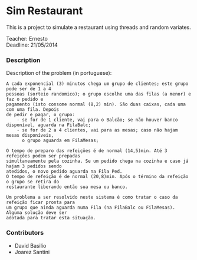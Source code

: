 Sim Restaurant
==============

This is a project to simulate a restaurant using threads and random variates.

Teacher: Ernesto  
Deadline: 21/05/2014

### Description

Description of the problem (in portuguese):
 
    A cada exponencial (3) minutos chega um grupo de clientes; este grupo pode ser de 1 a 4 
    pessoas (sorteio randomico); o grupo escolhe uma das filas (a menor) e faz o pedido e 
    pagamento (isto consome normal (8,2) min). São duas caixas, cada uma com uma fila. Depois 
    de pedir e pagar, o grupo: 
        - se for de 1 cliente, vai para o Balcão; se não houver banco disponível, aguarda na FilaBalc; 
        - se for de 2 a 4 clientes, vai para as mesas; caso não hajam mesas disponíveis, 
          o grupo aguarda em FilaMesas; 
     
    O tempo de preparo das refeições é de normal (14,5)min. Até 3 refeições podem ser prepadas 
    simultaneamente pela cozinha. Se um pedido chega na cozinha e caso já hajam 3 pedidos sendo 
    atedidos, o novo pedido aguarda na Fila Ped. 
    O tempo de refeição é de normal (20,8)min. Após o término da refeição o grupo se retira do 
    restaurante liberando então sua mesa ou banco. 
    
    Um problema a ser resolvido neste sistema é como tratar o caso da refeição ficar pronta para 
    um grupo que ainda aguarda numa Fila (na FilaBalc ou FilaMesas). Alguma solução deve ser 
    adotada para tratar esta situação. 


### Contributors

- David Basilio
- Joarez Santini